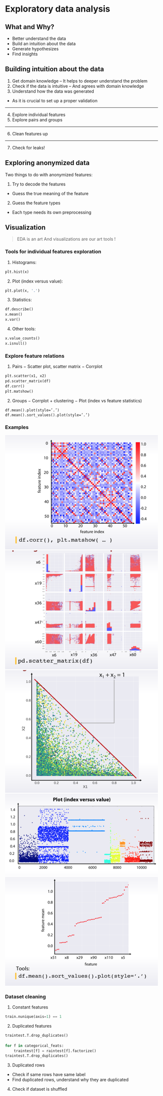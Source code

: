 # Exploratory data analysis

## What and Why?
- Better understand the data
- Build an intuition about the data
- Generate hypothesizes
- Find insights


## Building intuition about the data
1. Get domain knowledge
– It helps to deeper understand the problem
2. Check if the data is intuitive
– And agrees with domain knowledge
3. Understand how the data was generated
- As it is crucial to set up a proper validation
---
4. Explore individual features
5. Explore pairs and groups
---
6. Clean features up
---
7. Check for leaks!


## Exploring anonymized data
Two things to do with anonymized features:
1. Try to decode the features
- Guess the true meaning of the feature
2. Guess the feature types
- Each type needs its own preprocessing


## Visualization

> EDA is an art And visualizations are our art tools !

### Tools for individual features exploration

1. Histograms:
```python
plt.hist(x)
```
2. Plot (index versus value):
```python
plt.plot(x, '.')
```
3. Statistics:
```python
df.describe()
x.mean()
x.var()
```
4. Other tools:
```python
x.value_counts()
x.isnull()
```

### Explore feature relations 
1. Pairs
− Scatter plot, scatter matrix
− Corrplot
```python
plt.scatter(x1, x2)
pd.scatter_matrix(df)
df.corr()
plt.matshow()
```
2. Groups
− Corrplot + clustering
− Plot (index vs feature statistics)
```
df.mean().plot(style=’.’)
df.mean().sort_values().plot(style=’.’)
```

### Examples
![](resources/11.png)
![](resources/12.png)
![](resources/13.png)
![](resources/14.png)
![](resources/15.png)

### Dataset cleaning

1. Constant features
```python
train.nunique(axis=1) == 1
```
2. Duplicated features
```python
traintest.T.drop_duplicates()

for f in categorical_feats: 
    traintest[f] = raintest[f].factorize()
traintest.T.drop_duplicates()
```
3. Duplicated rows
- Check if same rows have same label
- Find duplicated rows, understand why they are duplicated

4. Check if dataset is shuffled





    